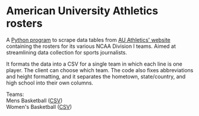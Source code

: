 # American University Athletics rosters

A [Python program](mbb-scrape.py) to scrape data tables from [AU Athletics' website](https://aueagles.com/) containing the rosters for its various NCAA Division I teams. Aimed at streamlining data collection for sports journalists.

It formats the data into a CSV for a single team in which each line is one player. The client can choose which team. The code also fixes abbreviations and height formatting, and it separates the hometown, state/country, and high school into their own columns.

Teams:\
Mens Basketball ([CSV](aueagles-mbb-roster.csv))\
Women's Basketball ([CSV](aueagles-wbb-roster.csv))
